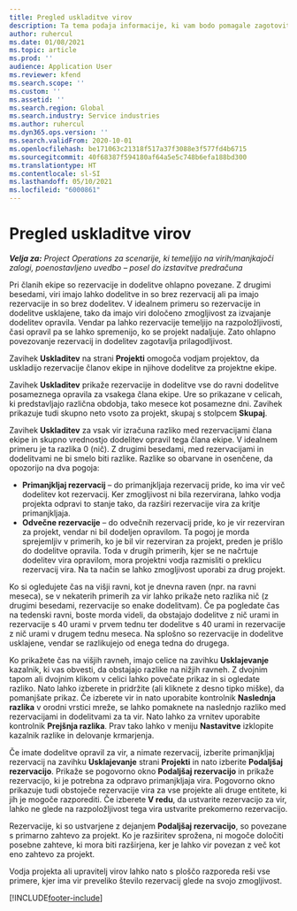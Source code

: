 ```yaml
---
title: Pregled uskladitve virov
description: Ta tema podaja informacije, ki vam bodo pomagale zagotoviti, da so rezervacije virov in dodelitve za projekte poravnane.
author: ruhercul
ms.date: 01/08/2021
ms.topic: article
ms.prod: ''
audience: Application User
ms.reviewer: kfend
ms.search.scope: ''
ms.custom: ''
ms.assetid: ''
ms.search.region: Global
ms.search.industry: Service industries
ms.author: ruhercul
ms.dyn365.ops.version: ''
ms.search.validFrom: 2020-10-01
ms.openlocfilehash: be171063c21318f517a37f3088e3f577fd4b6715
ms.sourcegitcommit: 40f68387f594180af64a5e5c748b6efa188bd300
ms.translationtype: HT
ms.contentlocale: sl-SI
ms.lasthandoff: 05/10/2021
ms.locfileid: "6000861"
---
```

# <a name="resource-reconciliation-overview"></a>Pregled uskladitve virov

_**Velja za:** Project Operations za scenarije, ki temeljijo na virih/manjkajoči zalogi, poenostavljeno uvedbo – posel do izstavitve predračuna_

Pri članih ekipe so rezervacije in dodelitve ohlapno povezane. Z drugimi besedami, viri imajo lahko dodelitve in so brez rezervacij ali pa imajo rezervacije in so brez dodelitev. V idealnem primeru so rezervacije in dodelitve usklajene, tako da imajo viri določeno zmogljivost za izvajanje dodelitev opravila. Vendar pa lahko rezervacije temeljijo na razpoložljivosti, časi opravil pa se lahko spremenijo, ko se projekt nadaljuje. Zato ohlapno povezovanje rezervacij in dodelitev zagotavlja prilagodljivost.

Zavihek **Uskladitev** na strani **Projekti** omogoča vodjam projektov, da uskladijo rezervacije članov ekipe in njihove dodelitve za projektne ekipe.

Zavihek **Uskladitev** prikaže rezervacije in dodelitve vse do ravni dodelitve posameznega opravila za vsakega člana ekipe. Ure so prikazane v celicah, ki predstavljajo različna obdobja, tako mesece kot posamezne dni. Zavihek prikazuje tudi skupno neto vsoto za projekt, skupaj s stolpcem **Skupaj**.

Zavihek **Uskladitev** za vsak vir izračuna razliko med rezervacijami člana ekipe in skupno vrednostjo dodelitev opravil tega člana ekipe. V idealnem primeru je ta razlika 0 (nič). Z drugimi besedami, med rezervacijami in dodelitvami ne bi smelo biti razlike. Razlike so obarvane in osenčene, da opozorijo na dva pogoja:

- **Primanjkljaj rezervacij** – do primanjkljaja rezervacij pride, ko ima vir več dodelitev kot rezervacij. Ker zmogljivost ni bila rezervirana, lahko vodja projekta odpravi to stanje tako, da razširi rezervacije vira za kritje primanjkljaja.
- **Odvečne rezervacije** – do odvečnih rezervacij pride, ko je vir rezerviran za projekt, vendar ni bil dodeljen opravilom. Ta pogoj je morda sprejemljiv v primerih, ko je bil vir rezerviran za projekt, preden je prišlo do dodelitve opravila. Toda v drugih primerih, kjer se ne načrtuje dodelitev vira opravilom, mora projektni vodja razmisliti o preklicu rezervacij vira. Na ta način se lahko zmogljivost uporabi za drug projekt.

Ko si ogledujete čas na višji ravni, kot je dnevna raven (npr. na ravni meseca), se v nekaterih primerih za vir lahko prikaže neto razlika nič (z drugimi besedami, rezervacije so enake dodelitvam). Če pa pogledate čas na tedenski ravni, boste morda videli, da obstajajo dodelitve z nič urami in rezervacije s 40 urami v prvem tednu ter dodelitve s 40 urami in rezervacije z nič urami v drugem tednu meseca. Na splošno so rezervacije in dodelitve usklajene, vendar se razlikujejo od enega tedna do drugega.

Ko prikažete čas na višjih ravneh, imajo celice na zavihku **Usklajevanje** kazalnik, ki vas obvesti, da obstajajo razlike na nižjih ravneh. Z dvojnim tapom ali dvojnim klikom v celici lahko povečate prikaz in si ogledate razliko. Nato lahko izberete in pridržite (ali kliknete z desno tipko miške), da pomanjšate prikaz. Če izberete vir in nato uporabite kontrolnik **Naslednja razlika** v orodni vrstici mreže, se lahko pomaknete na naslednjo razliko med rezervacijami in dodelitvami za ta vir. Nato lahko za vrnitev uporabite kontrolnik **Prejšnja razlika**. Prav tako lahko v meniju **Nastavitve** izklopite kazalnik razlike in delovanje krmarjenja.

Če imate dodelitve opravil za vir, a nimate rezervacij, izberite primanjkljaj rezervacij na zavihku **Usklajevanje** strani **Projekti** in nato izberite **Podaljšaj rezervacijo**. Prikaže se pogovorno okno **Podaljšaj rezervacijo** in prikaže rezervacijo, ki je potrebna za odpravo primanjkljaja vira. Pogovorno okno prikazuje tudi obstoječe rezervacije vira za vse projekte ali druge entitete, ki jih je mogoče razporediti. Če izberete **V redu**, da ustvarite rezervacijo za vir, lahko ne glede na razpoložljivost tega vira ustvarite prekomerno rezervacijo.

Rezervacije, ki so ustvarjene z dejanjem **Podaljšaj rezervacijo**, so povezane s primarno zahtevo za projekt. Ko je razširitev sprožena, ni mogoče določiti posebne zahteve, ki mora biti razširjena, ker je lahko vir povezan z več kot eno zahtevo za projekt.

Vodja projekta ali upravitelj virov lahko nato s ploščo razporeda reši vse primere, kjer ima vir preveliko število rezervacij glede na svojo zmogljivost.


[!INCLUDE[footer-include](../includes/footer-banner.md)]